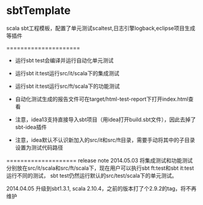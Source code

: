 sbtTemplate
===========


scala sbt工程模板，配置了单元测试scaltest,日志引擎logback,eclipse项目生成等插件

=====================
* 运行sbt test会编译并运行自动化单元测试
* 运行sbt it:test运行src/it/scala下的集成测试
* 运行sbt it:test运行src/ft/scala下的功能测试
* 自动化测试生成的报告文件可在target/html-test-report下打开index.html查看

* 注意，idea13支持直接导入sbt项目（用idea打开build.sbt文件），因此去掉了sbt-idea插件
* 注意，idea默认不认识新加入的src/it和src/ft目录，需要手动将其中的子目录设置为测试代码路径

====================
release note
2014.05.03 将集成测试和功能测试分别放在src/it/scala和src/ft/scala下，现在用户可以执行sbt ft:test和sbt it:test运行不同的测试，
sbt test仍然运行默认的src/test/scala下的单元测试。

2014.04.05 升级到sbt1.3.1, scala 2.10.4，之前的版本打了个2.9.2的tag，将不再维护

